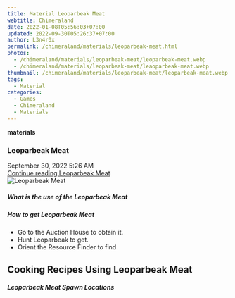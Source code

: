 ```yaml
---
title: Material Leoparbeak Meat
webtitle: Chimeraland
date: 2022-01-08T05:56:03+07:00
updated: 2022-09-30T05:26:37+07:00
author: L3n4r0x
permalink: /chimeraland/materials/leoparbeak-meat.html
photos:
  - /chimeraland/materials/leoparbeak-meat/leoparbeak-meat.webp
  - /chimeraland/materials/leoparbeak-meat/leaoparbeak-meat.webp
thumbnail: /chimeraland/materials/leoparbeak-meat/leoparbeak-meat.webp
tags:
  - Material
categories:
  - Games
  - Chimeraland
  - Materials
---
```


<section id="bootstrap-wrapper">
  <link
    rel="stylesheet"
    href="https://cdn.statically.io/gh/dimaslanjaka/Web-Manajemen/40ac3225/css/bootstrap-4.5-wrapper.css"
  />
  <div
    class="row g-0 border rounded overflow-hidden flex-md-row mb-4 shadow-sm position-relative"
  >
    <div class="col p-4 d-flex flex-column position-static">
      <strong class="d-inline-block mb-2 text-success">materials</strong>
      <h3 class="mb-0">Leoparbeak Meat</h3>
      <div class="mb-1 text-muted">September 30, 2022 5:26 AM</div>
      <a
        href="/chimeraland/materials/leoparbeak-meat.html"
        class="stretched-link d-none"
        >Continue reading Leoparbeak Meat</a
      >
    </div>
    <div class="col-auto d-none d-lg-block">
      <img
        src="/chimeraland/materials/leoparbeak-meat/leoparbeak-meat.webp"
        alt="Leoparbeak Meat"
      />
    </div>
  </div>
  <div class="row">
    <div class="col-lg-6 col-12 mb-2">
      <div class="card">
        <div class="card-body">
          <h5 class="card-title">What is the use of the Leoparbeak Meat</h5>
          <div class="card-text"><ul></ul></div>
        </div>
      </div>
    </div>
    <div class="col-lg-6 col-12 mb-2">
      <div class="card">
        <div class="card-body">
          <h5 class="card-title">How to get Leoparbeak Meat</h5>
          <div class="card-text">
            <ul>
              <li>Go to the Auction House to obtain it.</li>
              <li>Hunt Leoparbeak to get.</li>
              <li>Orient the Resource Finder to find.</li>
            </ul>
          </div>
        </div>
      </div>
    </div>
    <div class="col-12 mb-2">
      <h2 id="cookable">Cooking Recipes Using Leoparbeak Meat</h2>
    </div>
    <div class="col-12 mb-2">
      <h5>Leoparbeak Meat Spawn Locations</h5>
      <div></div>
      <div></div>
    </div>
  </div>
</section>